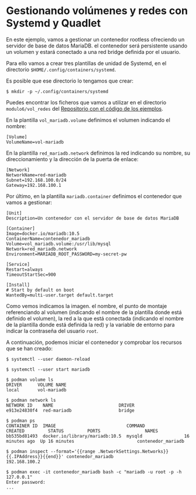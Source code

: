 # Gestionando volúmenes y redes con Systemd y Quadlet

En este ejemplo, vamos a gestionar un contenedor rootless ofreciendo un servidor de base de datos MariaDB. el contenedor será persistente usando un volumen y estará conectado a una red bridge definida por el usuario.

Para ello vamos a crear tres plantillas de unidad de Systemd, en el directorio `$HOME/.config/containers/systemd`.

Es posible que ese directorio lo tengamos que crear:

```
$ mkdir -p ~/.config/containers/systemd
```

Puedes encontrar los ficheros que vamos a utilizar en el directorio `modulo6/vol_redes` del [Repositorio con el código de los ejemplos](https://github.com/josedom24/ejemplos_curso_podman_ow).

En la plantilla `vol_mariadb.volume` definimos el volumen indicando el nombre:

```
[Volume]
VolumeName=vol-mariadb
```

En la plantilla `red_mariadb.network` definimos la red indicando su nombre, su direccionamiento y la dirección de la puerta de enlace:

```
[Network]
NetworkName=red-mariadb
Subnet=192.168.100.0/24
Gateway=192.168.100.1
```

Por último, en la plantilla `mariadb.container` definimos el contenedor que vamos a gestionar:

```
[Unit]
Description=Un contenedor con el servidor de base de datos MariaDB

[Container]
Image=docker.io/mariadb:10.5
ContainerName=contenedor_mariadb
Volume=vol_mariadb.volume:/usr/lib/mysql
Network=red_mariadb.network
Environment=MARIADB_ROOT_PASSWORD=my-secret-pw

[Service]
Restart=always
TimeoutStartSec=900

[Install]
# Start by default on boot
WantedBy=multi-user.target default.target
```

Como vemos indicamos la imagen. el nombre, el punto de montaje referenciando al volumen (indicando el nombre de la plantilla donde está definido el volumen), la red a la que está conectada (indicando el nombre de la plantilla donde está definida la red) y la variable de entorno para indicar la contraseña del usuario `root`.

A continuación, podemos iniciar el contenedor y comprobar los recursos que se han creado:

```
$ systemctl --user daemon-reload

$ systemctl --user start mariadb

$ podman volume ls
DRIVER      VOLUME NAME
local       vol-mariadb

$ podman network ls
NETWORK ID    NAME                         DRIVER
e913e24830f4  red-mariadb                  bridge

$ podman ps
CONTAINER ID  IMAGE                           COMMAND               CREATED         STATUS         PORTS                 NAMES
bb535bd81493  docker.io/library/mariadb:10.5  mysqld                16 minutes ago  Up 16 minutes                        contenedor_mariadb

$ podman inspect --format='{{range .NetworkSettings.Networks}}{{.IPAddress}}{{end}}' contenedor_mariadb
192.168.100.2

$ podman exec -it contenedor_mariadb bash -c "mariadb -u root -p -h 127.0.0.1"
Enter password: 
...
```
